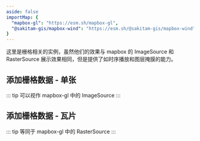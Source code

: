 ```yaml
---
aside: false
importMap: {
  "mapbox-gl": "https://esm.sh/mapbox-gl",
  "@sakitam-gis/mapbox-wind": "https://esm.sh/@sakitam-gis/mapbox-wind"
}
---
```


这里是栅格相关的实例，虽然他们的效果与 mapbox 的 ImageSource 和 RasterSource 展示效果相同，但是提供了如时序播放和图层掩膜的能力。

## 添加栅格数据 - 单张

::: tip 
可以视作 mapbox-gl 中的 ImageSource
:::

<sfc-playground src="./index.vue" language="vue" title="栅格数据" desc="添加栅格数据 - 单张"></sfc-playground>

## 添加栅格数据 - 瓦片

::: tip
等同于 mapbox-gl 中的 RasterSource
:::

<sfc-playground src="./raster.vue" language="vue" title="栅格数据" desc="添加栅格数据 - 瓦片"></sfc-playground>
